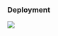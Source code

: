 ### Deployment

<a href="https://portal.azure.com/#create/Microsoft.Template/uri/https%3A%2F%2Fraw.githubusercontent.com%2Fbarracudanetworks%2Fwaf-azure-templates%2Fmaster%2FCustom-WAF-HA-AS-1NIC-ELB%2Fazuredeploy.json" target="_blank"><img src="http://azuredeploy.net/deploybutton.png"/></a>